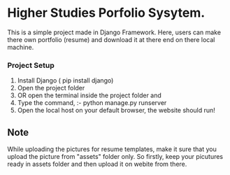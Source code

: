 # Higher Studies Porfolio Sysytem.
This is a simple project made in Django Framework. Here, users can make there own portfolio (resume) and 
download it at there end on there local machine.
### Project Setup
1. Install Django ( pip install django)
2. Open the project folder 
3. OR open the terminal inside the project folder and
4. Type the command, :- python manage.py runserver
5. Open the local host on your default browser, the website should run!
## Note
While uploading the pictures for resume templates, make it sure that you upload the picture from "assets" folder only. So firstly, keep your picutures ready in assets folder and then upload it on webite from there.
